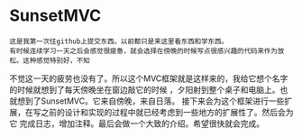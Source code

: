 # SunsetMVC
    这是我第一次往github上提交东西。以前都只是来这里看东西和学东西。
    有时候连续学习一天之后会感觉很疲惫，就会选择在傍晚的时候写点很感兴趣的代码来作为放松。这种感觉特别好，不知
不觉这一天的疲劳也没有了。所以这个MVC框架就是这样来的，我给它想个名字的时候就想到了每天傍晚坐在窗边敲它的时候
，夕阳射到整个桌子和电脑上。也就想到了SunsetMVC。它来自傍晚，来自日落。
    接下来会为这个框架进行一些扩展，在写之前的设计和实现的过程中就已经考虑到一些地方的扩展性了。然后会为它
完成日志，增加注释。最后会做一个大致的介绍。希望很快就会完成。

